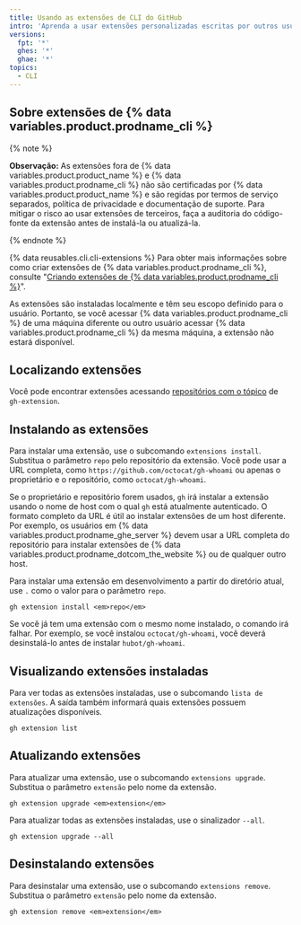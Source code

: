 ```yaml
---
title: Usando as extensões de CLI do GitHub
intro: 'Aprenda a usar extensões personalizadas escritas por outros usuários de {% data variables.product.prodname_cli %}.'
versions:
  fpt: '*'
  ghes: '*'
  ghae: '*'
topics:
  - CLI
---
```


## Sobre extensões de {% data variables.product.prodname_cli %}

{% note %}

**Observação:** As extensões fora de {% data variables.product.product_name %} e {% data variables.product.prodname_cli %} não são certificadas por {% data variables.product.product_name %} e são regidas por termos de serviço separados, política de privacidade e documentação de suporte. Para mitigar o risco ao usar extensões de terceiros, faça a auditoria do código-fonte da extensão antes de instalá-la ou atualizá-la.

{% endnote %}

{% data reusables.cli.cli-extensions %} Para obter mais informações sobre como criar extensões de {% data variables.product.prodname_cli %}, consulte "[Criando extensões de {% data variables.product.prodname_cli %}](/github-cli/github-cli/creating-github-cli-extensions)".

As extensões são instaladas localmente e têm seu escopo definido para o usuário. Portanto, se você acessar {% data variables.product.prodname_cli %} de uma máquina diferente ou outro usuário acessar {% data variables.product.prodname_cli %} da mesma máquina, a extensão não estará disponível.

## Localizando extensões

Você pode encontrar extensões acessando [repositórios com o tópico](https://github.com/topics/gh-extension) de `gh-extension`.

## Instalando as extensões

Para instalar uma extensão, use o subcomando `extensions install`. Substitua o parâmetro `repo` pelo repositório da extensão. Você pode usar a URL completa, como `https://github.com/octocat/gh-whoami` ou apenas o proprietário e o repositório, como `octocat/gh-whoami`.

Se o proprietário e repositório forem usados, `gh` irá instalar a extensão usando o nome de host com o qual `gh` está atualmente autenticado. O formato completo da URL é útil ao instalar extensões de um host diferente. Por exemplo, os usuários em {% data variables.product.prodname_ghe_server %} devem usar a URL completa do repositório para instalar extensões de {% data variables.product.prodname_dotcom_the_website %} ou de qualquer outro host.

Para instalar uma extensão em desenvolvimento a partir do diretório atual, use `.` como o valor para o parâmetro `repo`.

```shell
gh extension install <em>repo</em>
```

Se você já tem uma extensão com o mesmo nome instalado, o comando irá falhar. Por exemplo, se você instalou `octocat/gh-whoami`, você deverá desinstalá-lo antes de instalar `hubot/gh-whoami`.

## Visualizando extensões instaladas

Para ver todas as extensões instaladas, use o subcomando `lista de extensões`. A saída também informará quais extensões possuem atualizações disponíveis.

```shell
gh extension list
```

## Atualizando extensões

Para atualizar uma extensão, use o subcomando `extensions upgrade`. Substitua o parâmetro `extensão` pelo nome da extensão.

```shell
gh extension upgrade <em>extension</em>
```

Para atualizar todas as extensões instaladas, use o sinalizador `--all`.

```shell
gh extension upgrade --all
```

## Desinstalando extensões

Para desinstalar uma extensão, use o subcomando `extensions remove`. Substitua o parâmetro `extensão` pelo nome da extensão.

```shell
gh extension remove <em>extension</em>
```
